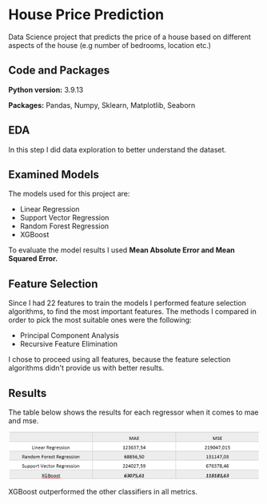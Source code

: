 # House Price Prediction

Data Science project that predicts the price of a house based on different aspects of the house (e.g number of bedrooms, location etc.)

## Code and Packages 

**Python version:** 3.9.13

**Packages:** Pandas, Numpy, Sklearn, Matplotlib, Seaborn

## EDA

In this step I did data exploration to better understand the dataset.

## Examined Models 

The models used for this project are:
- Linear Regression
- Support Vector Regression
- Random Forest Regression
- XGBoost
  
To evaluate the model results I used **Mean Absolute Error and Mean Squared Error.**

## Feature Selection 

Since I had 22 features to train the models I performed feature selection algorithms, to find the most important features. The methods I compared in order to pick the most suitable ones were the following:
- Principal Component Analysis
- Recursive Feature Elimination

I chose to proceed using all features, because the feature selection algorithms didn't provide us with better results.

## Results

The table below shows the results for each regressor when it comes to mae and mse.

<p align='center'>
  <img width="500" src="results.PNG" alt="Alt text" title="Classes Distribution">
</p>

XGBoost outperformed the other classifiers in all metrics.

